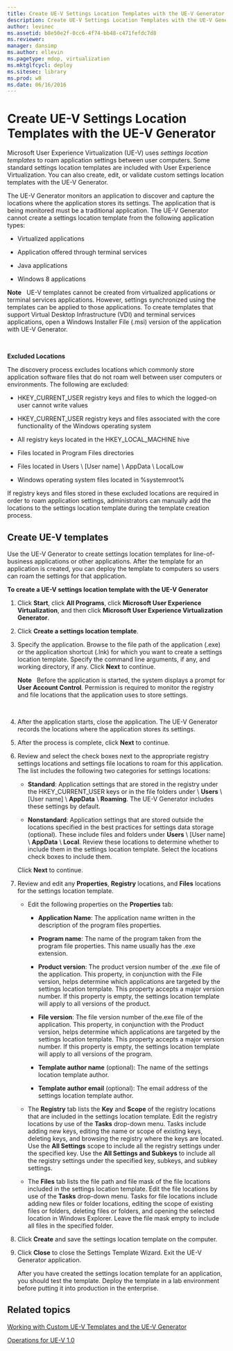 ```yaml
---
title: Create UE-V Settings Location Templates with the UE-V Generator
description: Create UE-V Settings Location Templates with the UE-V Generator
author: levinec
ms.assetid: b8e50e2f-0cc6-4f74-bb48-c471fefdc7d8
ms.reviewer: 
manager: dansimp
ms.author: ellevin
ms.pagetype: mdop, virtualization
ms.mktglfcycl: deploy
ms.sitesec: library
ms.prod: w8
ms.date: 06/16/2016
---
```



# Create UE-V Settings Location Templates with the UE-V Generator


Microsoft User Experience Virtualization (UE-V) uses *settings location templates* to roam application settings between user computers. Some standard settings location templates are included with User Experience Virtualization. You can also create, edit, or validate custom settings location templates with the UE-V Generator.

The UE-V Generator monitors an application to discover and capture the locations where the application stores its settings. The application that is being monitored must be a traditional application. The UE-V Generator cannot create a settings location template from the following application types:

-   Virtualized applications

-   Application offered through terminal services

-   Java applications

-   Windows 8 applications

**Note**  
UE-V templates cannot be created from virtualized applications or terminal services applications. However, settings synchronized using the templates can be applied to those applications. To create templates that support Virtual Desktop Infrastructure (VDI) and terminal services applications, open a Windows Installer File (.msi) version of the application with UE-V Generator.

 

**Excluded Locations**

The discovery process excludes locations which commonly store application software files that do not roam well between user computers or environments. The following are excluded:

-   HKEY\_CURRENT\_USER registry keys and files to which the logged-on user cannot write values

-   HKEY\_CURRENT\_USER registry keys and files associated with the core functionality of the Windows operating system

-   All registry keys located in the HKEY\_LOCAL\_MACHINE hive

-   Files located in Program Files directories

-   Files located in Users \\ \[User name\] \\ AppData \\ LocalLow

-   Windows operating system files located in %systemroot%

If registry keys and files stored in these excluded locations are required in order to roam application settings, administrators can manually add the locations to the settings location template during the template creation process.

## Create UE-V templates


Use the UE-V Generator to create settings location templates for line-of-business applications or other applications. After the template for an application is created, you can deploy the template to computers so users can roam the settings for that application.

**To create a UE-V settings location template with the UE-V Generator**

1.  Click **Start**, click **All Programs**, click **Microsoft User Experience Virtualization**, and then click **Microsoft User Experience Virtualization Generator**.

2.  Click **Create a settings location template**.

3.  Specify the application. Browse to the file path of the application (.exe) or the application shortcut (.lnk) for which you want to create a settings location template. Specify the command line arguments, if any, and working directory, if any. Click **Next** to continue.

    **Note**  
    Before the application is started, the system displays a prompt for **User Account Control**. Permission is required to monitor the registry and file locations that the application uses to store settings.

     

4.  After the application starts, close the application. The UE-V Generator records the locations where the application stores its settings.

5.  After the process is complete, click **Next** to continue.

6.  Review and select the check boxes next to the appropriate registry settings locations and settings file locations to roam for this application. The list includes the following two categories for settings locations:

    -   **Standard**: Application settings that are stored in the registry under the HKEY\_CURRENT\_USER keys or in the file folders under \\ **Users** \\ \[User name\] \\ **AppData** \\ **Roaming**. The UE-V Generator includes these settings by default.

    -   **Nonstandard**: Application settings that are stored outside the locations specified in the best practices for settings data storage (optional). These include files and folders under **Users** \\ \[User name\] \\ **AppData** \\ **Local**. Review these locations to determine whether to include them in the settings location template. Select the locations check boxes to include them.

    Click **Next** to continue.

7.  Review and edit any **Properties**, **Registry** locations, and **Files** locations for the settings location template.

    -   Edit the following properties on the **Properties** tab:

        -   **Application Name**: The application name written in the description of the program files properties.

        -   **Program name**: The name of the program taken from the program file properties. This name usually has the .exe extension.

        -   **Product version**: The product version number of the .exe file of the application. This property, in conjunction with the File version, helps determine which applications are targeted by the settings location template. This property accepts a major version number. If this property is empty, the settings location template will apply to all versions of the product.

        -   **File version**: The file version number of the.exe file of the application. This property, in conjunction with the Product version, helps determine which applications are targeted by the settings location template. This property accepts a major version number. If this property is empty, the settings location template will apply to all versions of the program.

        -   **Template author name** (optional): The name of the settings location template author.

        -   **Template author email** (optional): The email address of the settings location template author.

    -   The **Registry** tab lists the **Key** and **Scope** of the registry locations that are included in the settings location template. Edit the registry locations by use of the **Tasks** drop-down menu. Tasks include adding new keys, editing the name or scope of existing keys, deleting keys, and browsing the registry where the keys are located. Use the **All Settings** scope to include all the registry settings under the specified key. Use the **All Settings and Subkeys** to include all the registry settings under the specified key, subkeys, and subkey settings.

    -   The **Files** tab lists the file path and file mask of the file locations included in the settings location template. Edit the file locations by use of the **Tasks** drop-down menu. Tasks for file locations include adding new files or folder locations, editing the scope of existing files or folders, deleting files or folders, and opening the selected location in Windows Explorer. Leave the file mask empty to include all files in the specified folder.

8.  Click **Create** and save the settings location template on the computer.

9.  Click **Close** to close the Settings Template Wizard. Exit the UE-V Generator application.

    After you have created the settings location template for an application, you should test the template. Deploy the template in a lab environment before putting it into production in the enterprise.

## Related topics


[Working with Custom UE-V Templates and the UE-V Generator](working-with-custom-ue-v-templates-and-the-ue-v-generator.md)

[Operations for UE-V 1.0](operations-for-ue-v-10.md)

 

 





